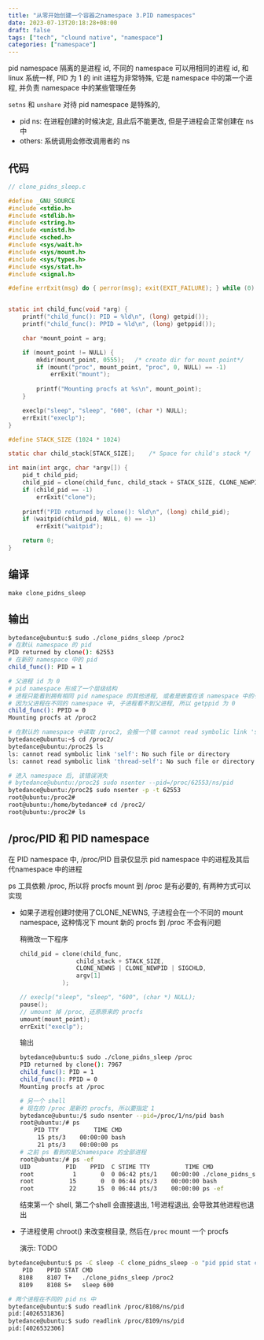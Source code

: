 ```yaml
---
title: "从零开始创建一个容器之namespace 3.PID namespaces"
date: 2023-07-13T20:18:28+08:00
draft: false
tags: ["tech", "clound native", "namespace"]
categories: ["namespace"]
---
```


pid namespace 隔离的是进程 id, 不同的 namespace 可以用相同的进程 id, 和 linux 系统一样, PID 为 1 的 init 进程为非常特殊, 它是 namespace 中的第一个进程, 并负责 namespace 中的某些管理任务

`setns` 和 `unshare` 对待 pid namespace 是特殊的, 

- pid ns: 在进程创建的时候决定, 且此后不能更改, 但是子进程会正常创建在 ns 中
- others: 系统调用会修改调用者的 ns



## 代码

```c
// clone_pidns_sleep.c

#define _GNU_SOURCE
#include <stdio.h>
#include <stdlib.h>
#include <string.h>
#include <unistd.h>
#include <sched.h>
#include <sys/wait.h>
#include <sys/mount.h>
#include <sys/types.h>
#include <sys/stat.h>
#include <signal.h>

#define errExit(msg) do { perror(msg); exit(EXIT_FAILURE); } while (0)


static int child_func(void *arg) {
    printf("child_func(): PID = %ld\n", (long) getpid());
    printf("child_func(): PPID = %ld\n", (long) getppid());

    char *mount_point = arg;

    if (mount_point != NULL) {
        mkdir(mount_point, 0555);   /* create dir for mount point*/
        if (mount("proc", mount_point, "proc", 0, NULL) == -1)
            errExit("mount");
        
        printf("Mounting procfs at %s\n", mount_point);
    }

    execlp("sleep", "sleep", "600", (char *) NULL);
    errExit("execlp");
}

#define STACK_SIZE (1024 * 1024)

static char child_stack[STACK_SIZE];    /* Space for child's stack */

int main(int argc, char *argv[]) {
    pid_t child_pid;
    child_pid = clone(child_func, child_stack + STACK_SIZE, CLONE_NEWPID | SIGCHLD, argv[1]);
    if (child_pid == -1)
        errExit("clone");
    
    printf("PID returned by clone(): %ld\n", (long) child_pid);
    if (waitpid(child_pid, NULL, 0) == -1)
        errExit("waitpid");

    return 0;
}
```

## 编译

`make clone_pidns_sleep`

## 输出

```bash
bytedance@ubuntu:$ sudo ./clone_pidns_sleep /proc2
# 在默认 namespace 的 pid
PID returned by clone(): 62553
# 在新的 namespace 中的 pid
child_func(): PID = 1

# 父进程 id 为 0
# pid namespace 形成了一个层级结构
# 进程只能看到拥有相同 pid namespace 的其他进程, 或者是嵌套在该 namespace 中的子 namespaces
# 因为父进程在不同的 namespace 中, 子进程看不到父进程, 所以 getppid 为 0
child_func(): PPID = 0
Mounting procfs at /proc2
```



```bash
# 在默认的 namespace 中读取 /proc2, 会报一个错 cannot read symbolic link 'self
bytedance@ubuntu:~$ cd /proc2/
bytedance@ubuntu:/proc2$ ls
ls: cannot read symbolic link 'self': No such file or directory
ls: cannot read symbolic link 'thread-self': No such file or directory

# 进入 namespace 后, 该错误消失
# bytedance@ubuntu:/proc2$ sudo nsenter --pid=/proc/62553/ns/pid
bytedance@ubuntu:/proc2$ sudo nsenter -p -t 62553
root@ubuntu:/proc2#
root@ubuntu:/home/bytedance# cd /proc2/
root@ubuntu:/proc2# ls
```



## /proc/PID 和 PID namespace

在 PID namespace 中, /proc/PID 目录仅显示 pid namespace 中的进程及其后代namespace 中的进程



ps 工具依赖 /proc, 所以将 procfs mount 到 /proc 是有必要的, 有两种方式可以实现

- 如果子进程创建时使用了CLONE_NEWNS, 子进程会在一个不同的 mount namespace, 这种情况下 mount 新的 procfs 到 /proc 不会有问题

  稍微改一下程序

  ```c
  child_pid = clone(child_func, 
                  child_stack + STACK_SIZE, 
                  CLONE_NEWNS | CLONE_NEWPID | SIGCHLD, 
                  argv[1]
              );
  ```

  ```c
  // execlp("sleep", "sleep", "600", (char *) NULL);
  pause();
  // umount 掉 /proc, 还原原来的 procfs
  umount(mount_point);
  errExit("execlp");
  ```

  输出
  ```bash
  bytedance@ubuntu:$ sudo ./clone_pidns_sleep /proc
  PID returned by clone(): 7967
  child_func(): PID = 1
  child_func(): PPID = 0
  Mounting procfs at /proc
  
  ```

  ```bash
  # 另一个 shell
  # 现在的 /proc 是新的 procfs, 所以要指定 1
  bytedance@ubuntu:/$ sudo nsenter --pid=/proc/1/ns/pid bash
  root@ubuntu:/# ps
      PID TTY          TIME CMD
       15 pts/3    00:00:00 bash
       21 pts/3    00:00:00 ps
  # 之前 ps 看到的是父namespace 的全部进程
  root@ubuntu:/# ps -ef
  UID          PID    PPID  C STIME TTY          TIME CMD
  root           1       0  0 06:42 pts/1    00:00:00 ./clone_pidns_sleep /proc
  root          15       0  0 06:44 pts/3    00:00:00 bash
  root          22      15  0 06:44 pts/3    00:00:00 ps -ef
  ```

  结束第一个 shell, 第二个shell 会直接退出, 1号进程退出, 会导致其他进程也退出

- 子进程使用 chroot() 来改变根目录, 然后在`/proc` mount 一个 procfs

  演示: TODO



```bash
bytedance@ubuntu:$ ps -C sleep -C clone_pidns_sleep -o "pid ppid stat cmd"
    PID    PPID STAT CMD
   8108    8107 T+   ./clone_pidns_sleep /proc2
   8109    8108 S+   sleep 600

# 两个进程在不同的 pid ns 中
bytedance@ubuntu:$ sudo readlink /proc/8108/ns/pid
pid:[4026531836]
bytedance@ubuntu:$ sudo readlink /proc/8109/ns/pid
pid:[4026532306]
```

